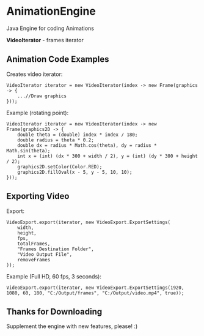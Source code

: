# AnimationEngine
Java Engine for coding Animations

**VideoIterator** - frames iterator

Animation Code Examples
---
Creates video iterator:
```
VideoIterator iterator = new VideoIterator(index -> new Frame(graphics -> {
	...//Draw graphics
}));
```
Example (rotating point):
```
VideoIterator iterator = new VideoIterator(index -> new Frame(graphics2D -> {  
	double theta = (double) index * index / 180;  
	double radius = theta * 0.2;  
	double dx = radius * Math.cos(theta), dy = radius * Math.sin(theta);  
	int x = (int) (dx * 300 + width / 2), y = (int) (dy * 300 + height / 2);  
	graphics2D.setColor(Color.RED);  
	graphics2D.fillOval(x - 5, y - 5, 10, 10);  
}));
```
Exporting Video
---
Export:
```
VideoExport.export(iterator, new VideoExport.ExportSettings(
	width, 
	height, 
	fps, 
	totalFrames, 
	"Frames Destination Folder", 
	"Video Output File", 
	removeFrames
));
```
Example (Full HD, 60 fps, 3 seconds):
```
VideoExport.export(iterator, new VideoExport.ExportSettings(1920, 1080, 60, 180, "C:/Output/frames", "C:/Output/video.mp4", true));
```
Thanks for Downloading
---
Supplement the engine with new features, please!
:)
